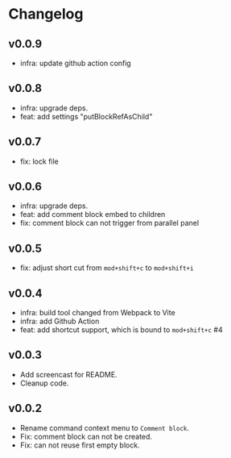 # Changelog

## v0.0.9

- infra: update github action config

## v0.0.8

- infra: upgrade deps.
- feat: add settings "putBlockRefAsChild"

## v0.0.7

- fix: lock file

## v0.0.6

- infra: upgrade deps.
- feat: add comment block embed to children
- fix: comment block can not trigger from parallel panel

## v0.0.5

- fix: adjust short cut from `mod+shift+c` to `mod+shift+i`

## v0.0.4

- infra: build tool changed from Webpack to Vite
- infra: add Github Action
- feat: add shortcut support, which is bound to `mod+shift+c` #4

## v0.0.3

- Add screencast for README.
- Cleanup code.

## v0.0.2

- Rename command context menu to `Comment block`.
- Fix: comment block can not be created.
- Fix: can not reuse first empty block.
